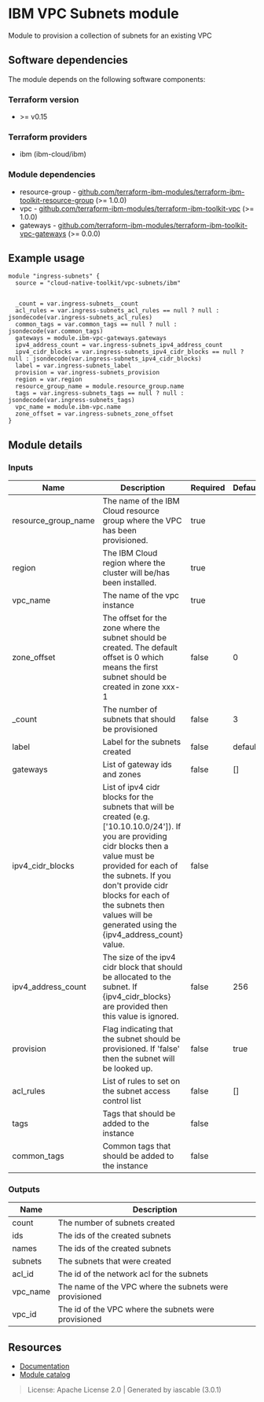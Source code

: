 # IBM VPC Subnets module

Module to provision a collection of subnets for an existing VPC


## Software dependencies

The module depends on the following software components:

### Terraform version

- \>= v0.15

### Terraform providers


- ibm (ibm-cloud/ibm)

### Module dependencies


- resource-group - [github.com/terraform-ibm-modules/terraform-ibm-toolkit-resource-group](https://github.com/terraform-ibm-modules/terraform-ibm-toolkit-resource-group) (>= 1.0.0)
- vpc - [github.com/terraform-ibm-modules/terraform-ibm-toolkit-vpc](https://github.com/terraform-ibm-modules/terraform-ibm-toolkit-vpc) (>= 1.0.0)
- gateways - [github.com/terraform-ibm-modules/terraform-ibm-toolkit-vpc-gateways](https://github.com/terraform-ibm-modules/terraform-ibm-toolkit-vpc-gateways) (>= 0.0.0)

## Example usage

```hcl
module "ingress-subnets" {
  source = "cloud-native-toolkit/vpc-subnets/ibm"


  _count = var.ingress-subnets__count
  acl_rules = var.ingress-subnets_acl_rules == null ? null : jsondecode(var.ingress-subnets_acl_rules)
  common_tags = var.common_tags == null ? null : jsondecode(var.common_tags)
  gateways = module.ibm-vpc-gateways.gateways
  ipv4_address_count = var.ingress-subnets_ipv4_address_count
  ipv4_cidr_blocks = var.ingress-subnets_ipv4_cidr_blocks == null ? null : jsondecode(var.ingress-subnets_ipv4_cidr_blocks)
  label = var.ingress-subnets_label
  provision = var.ingress-subnets_provision
  region = var.region
  resource_group_name = module.resource_group.name
  tags = var.ingress-subnets_tags == null ? null : jsondecode(var.ingress-subnets_tags)
  vpc_name = module.ibm-vpc.name
  zone_offset = var.ingress-subnets_zone_offset
}

```

## Module details

### Inputs

| Name | Description | Required | Default | Source |
|------|-------------|---------|----------|--------|
| resource_group_name | The name of the IBM Cloud resource group where the VPC has been provisioned. | true |  | resource-group.name |
| region | The IBM Cloud region where the cluster will be/has been installed. | true |  |  |
| vpc_name | The name of the vpc instance | true |  | vpc.name |
| zone_offset | The offset for the zone where the subnet should be created. The default offset is 0 which means the first subnet should be created in zone xxx-1 | false | 0 |  |
| _count | The number of subnets that should be provisioned | false | 3 |  |
| label | Label for the subnets created | false | default |  |
| gateways | List of gateway ids and zones | false | [] | gateways.gateways |
| ipv4_cidr_blocks | List of ipv4 cidr blocks for the subnets that will be created (e.g. ['10.10.10.0/24']). If you are providing cidr blocks then a value must be provided for each of the subnets. If you don't provide cidr blocks for each of the subnets then values will be generated using the {ipv4_address_count} value. | false |  |  |
| ipv4_address_count | The size of the ipv4 cidr block that should be allocated to the subnet. If {ipv4_cidr_blocks} are provided then this value is ignored. | false | 256 |  |
| provision | Flag indicating that the subnet should be provisioned. If 'false' then the subnet will be looked up. | false | true |  |
| acl_rules | List of rules to set on the subnet access control list | false | [] |  |
| tags | Tags that should be added to the instance | false |  |  |
| common_tags | Common tags that should be added to the instance | false |  |  |

### Outputs

| Name | Description |
|------|-------------|
| count | The number of subnets created |
| ids | The ids of the created subnets |
| names | The ids of the created subnets |
| subnets | The subnets that were created |
| acl_id | The id of the network acl for the subnets |
| vpc_name | The name of the VPC where the subnets were provisioned |
| vpc_id | The id of the VPC where the subnets were provisioned |

## Resources

- [Documentation](https://operate.cloudnativetoolkit.dev)
- [Module catalog](https://modules.cloudnativetoolkit.dev)

> License: Apache License 2.0 | Generated by iascable (3.0.1)
